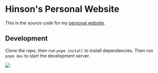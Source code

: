 # Hinson's Personal Website

This is the source code for my [personal website](https://flatypus.me).

## Development

Clone the repo, then run `pnpm install` to install dependencies. Then run `pnpm dev` to start the development server.

![](https://github.com/flatypus/portfolio/assets/68029599/b81b5c41-1f68-4940-9707-4ad4e0e15f56)

